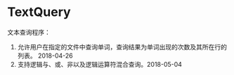 # TextQuery
文本查询程序：
1. 允许用户在指定的文件中查询单词，查询结果为单词出现的次数及其所在行的列表。 2018-04-26
2. 支持逻辑与、或、非以及逻辑运算符混合查询。2018-05-04

